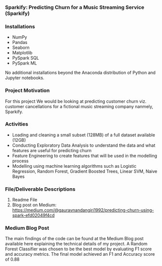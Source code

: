 ### Sparkify: Predicting Churn for a Music Streaming Service (Sparkify)

### Installations

- NumPy
- Pandas
- Seaborn
- Matplotlib
- PySpark SQL
- PySpark ML

No additional installations beyond the Anaconda distribution of Python and Jupyter notebooks.

### Project Motivation
For this project We would be looking at predicting customer churn viz. customer cancellations for a fictional music streaming company nanmely, Sparkify.

### Activities

- Loading and cleaning a small subset (128MB) of a full dataset available (12GB)
- Conducting Exploratory Data Analysis to understand the data and what features are useful for predicting churn
- Feature Engineering to create features that will be used in the modelling process
- Modelling using machine learning algorithms such as Logistic Regression, Random Forest, Gradient Boosted Trees, Linear SVM, Naive Bayes

### File/Deliverable Descriptions
1. Readme File
2. Blog post on Medium: https://medium.com/@gauravnandangiri1992/predicting-churn-using-spark-efd02049f4cd

### Medium Blog Post
The main findings of the code can be found at the Medium Blog post available here explaining the technical details of my project. A Random Forest Classifier was chosen to be the best model by evaluating F1 score and accuracy metrics. The final model achieved an F1 and Accuracy score of 0.88
